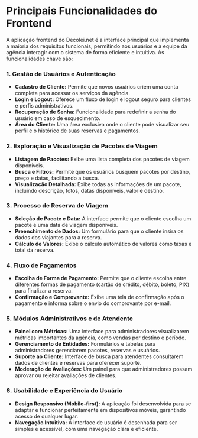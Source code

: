 # Principais Funcionalidades do Frontend

A aplicação frontend do Decolei.net é a interface principal que implementa a maioria dos requisitos funcionais, permitindo aos usuários e à equipe da agência interagir com o sistema de forma eficiente e intuitiva. As funcionalidades chave são:

### 1. Gestão de Usuários e Autenticação
* **Cadastro de Cliente:** Permite que novos usuários criem uma conta completa para acessar os serviços da agência.
* **Login e Logout:** Oferece um fluxo de login e logout seguro para clientes e perfis administrativos.
* **Recuperação de Senha:** Funcionalidade para redefinir a senha do usuário em caso de esquecimento.
* **Área do Cliente:** Uma área exclusiva onde o cliente pode visualizar seu perfil e o histórico de suas reservas e pagamentos.

### 2. Exploração e Visualização de Pacotes de Viagem
* **Listagem de Pacotes:** Exibe uma lista completa dos pacotes de viagem disponíveis.
* **Busca e Filtros:** Permite que os usuários busquem pacotes por destino, preço e datas, facilitando a busca.
* **Visualização Detalhada:** Exibe todas as informações de um pacote, incluindo descrição, fotos, datas disponíveis, valor e destino.

### 3. Processo de Reserva de Viagem
* **Seleção de Pacote e Data:** A interface permite que o cliente escolha um pacote e uma data de viagem disponíveis.
* **Preenchimento de Dados:** Um formulário para que o cliente insira os dados dos viajantes para a reserva.
* **Cálculo de Valores:** Exibe o cálculo automático de valores como taxas e total da reserva.

### 4. Fluxo de Pagamentos
* **Escolha de Forma de Pagamento:** Permite que o cliente escolha entre diferentes formas de pagamento (cartão de crédito, débito, boleto, PIX) para finalizar a reserva.
* **Confirmação e Comprovante:** Exibe uma tela de confirmação após o pagamento e informa sobre o envio do comprovante por e-mail.

### 5. Módulos Administrativos e de Atendente
* **Painel com Métricas:** Uma interface para administradores visualizarem métricas importantes da agência, como vendas por destino e período.
* **Gerenciamento de Entidades:** Formulários e tabelas para administradores gerenciarem pacotes, reservas e usuários.
* **Suporte ao Cliente:** Interface de busca para atendentes consultarem dados de clientes e reservas para oferecer suporte.
* **Moderação de Avaliações:** Um painel para que administradores possam aprovar ou rejeitar avaliações de clientes.

### 6. Usabilidade e Experiência do Usuário
* **Design Responsivo (Mobile-first):** A aplicação foi desenvolvida para se adaptar e funcionar perfeitamente em dispositivos móveis, garantindo acesso de qualquer lugar.
* **Navegação Intuitiva:** A interface de usuário é desenhada para ser simples e acessível, com uma navegação clara e eficiente.